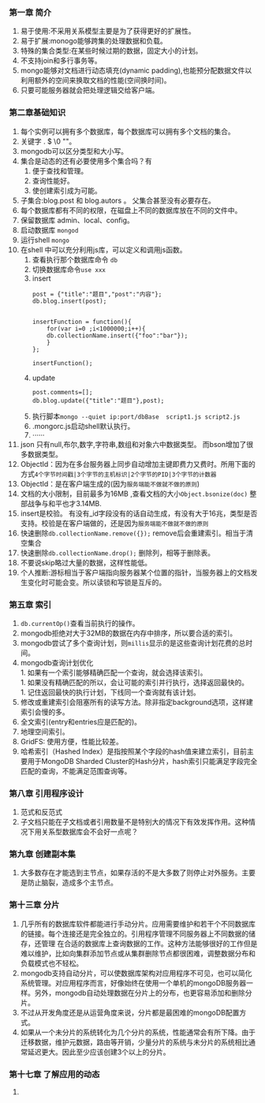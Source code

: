 ###  第一章 简介   
1. 易于使用:不采用关系模型主要是为了获得更好的扩展性。    
1. 易于扩展:monogo能够跨集的处理数据和负载。   
1. 特殊的集合类型:在某些时候过期的数据，固定大小的计划。    
1. 不支持join和多行事务等。    
1. mongo能够对文档进行动态填充(dynamic padding),也能预分配数据文件以利用额外的空间来换取文档的性能(空间换时间)。    
1. 只要可能服务器就会把处理逻辑交给客户端。 

### 第二章基础知识    
1. 每个实例可以拥有多个数据库，每个数据库可以拥有多个文档的集合。    
1. 关键字  . $ \0 ""。   
1. mongodb可以区分类型和大小写。    
1. 集合是动态的还有必要使用多个集合吗？有
    1. 便于查找和管理。   
    1. 查询性能好。   
    1. 使创建索引成为可能。   
1. 子集合:blog.post 和 blog.autors 。 父集合甚至没有必要存在。   
1. 每个数据库都有不同的权限，在磁盘上不同的数据库放在不同的文件中。   
1. 保留数据库 admin、local、config。   
1. 启动数据库  `mongod`   
1. 运行shell `mongo`   
1. 在shell 中可以充分利用js库，可以定义和调用js函数。     
    1. 查看执行那个数据库命令 `db`   
    1. 切换数据库命令`use xxx`   
    1. insert    
        ```
        post = {"title":"题目","post":"内容"};
        db.blog.insert(post);
        
        
        insertFunction = function(){
            for(var i=0 ;i<1000000;i++){
            db.collectionName.insert({"foo":"bar"});
            }
        };
          
        insertFunction();
        ```  
     1. update   
        ```
        post.comments=[];    
        db.blog.update({"title":"题目"},post);
        
        ```   
     1. 执行脚本`mongo --quiet ip:port/dbBase  script1.js script2.js`    
     1. .mongorc.js启动shell默认执行。   
     1. ······
1. json 只有null,布尔,数字,字符串,数组和对象六中数据类型。 而bson增加了很多数据类型。      
1. ObjectId：因为在多台服务器上同步自动增加主键即费力又费时。所用下面的方式`4个字节时间戳|3个字节的主机标识|2个字节的PID|3个字节的计数器`        
1. ObjectId：是在客户端生成的(因为`服务端能不做就不做的原则`)      
1. 文档的大小限制，目前最多为16MB  ,查看文档的大小`Object.bsonize(doc)` 整部战争与和平也才3.14MB.   
1. insert是校验。 有没有_id字段没有的话自动生成，有没有大于16兆，类型是否支持。校验是在客户端做的，还是因为`服务端能不做就不做的原则`    
1. 快速删除`db.collectionName.remove({});`    remove后会重建索引。相当于清空集合     
1. 快速删除`db.collectionName.drop();` 删除列，相等于删除表。   
1. 不要说skip略过大量的数据，这样性能低。   
1. 个人推断:游标相当于客户端指向服务器某个位置的指针，当服务器上的文档发生变化时可能会变。所以读锁和写锁是互斥的。   

### 第五章 索引   
1. `db.currentOp()`查看当前执行的操作。   
1. mongodb拒绝对大于32MB的数据在内存中排序，所以要合适的索引。    
1. mongodb尝试了多个查询计划，则`millis`显示的是这些查询计划花费的总时间。   
1. mongodb查询计划优化     
        1. 如果有一个索引能够精确匹配一个查询，就会选择该索引。    
        1. 如果没有精确匹配的所以，会让可能的索引并行执行，选择返回最快的。    
        1. 记住返回最快的执行计划，下线同一个查询就有该计划。     
1. 修改或重建索引会阻塞所有的读写方法。除非指定background选项，这样建索引会慢的多。    
1. 全文索引(entry和entries应是匹配的)。    
1. 地理空间索引。    
1. GridFS: 使用方便，性能比较差。   
1. 哈希索引（Hashed Index）是指按照某个字段的hash值来建立索引，目前主要用于MongoDB Sharded Cluster的Hash分片，hash索引只能满足字段完全匹配的查询，不能满足范围查询等。    

### 第八章  引用程序设计  
1. 范式和反范式     
1. 子文档只能在子文档或者引用数量不是特别大的情况下有效发挥作用。这种情况下用关系型数据库会不会好一点呢？   

### 第九章  创建副本集

1. 大多数存在才能选到主节点，如果存活的不是大多数了则停止对外服务。主要是防止脑裂，造成多个主节点。    



### 第十三章 分片    
1. 几乎所有的数据库软件都能进行手动分片。应用需要维护和若干个不同数据库的链接。每个连接还是完全独立的。引用程序管理不同服务器上不同数据的储存，还管理
在合适的数据库上查询数据的工作。这种方法能够很好的工作但是难以维护，比如向集群添加节点或从集群删除节点都很困难，调整数据分布和负载模式也不轻松。   
1. mongodb支持自动分片，可以使数据库架构对应用程序不可见，也可以简化系统管理。对应用程序而言，好像始终在使用一个单机的mongoDB服务器一样。另外，mongodb自动处理数据在分片上的分布，也更容易添加和删除分片。    
1. 不过从开发角度还是从运营角度来说，分片都是最困难的mongoDB配置方式。    
1. 如果从一个未分片的系统转化为几个分片的系统，性能通常会有所下降。由于迁移数据，维护元数据，路由等开销，少量分片的系统与未分片的系统相比通常延迟更大。因此至少应该创建3个以上的分片。   

### 第十七章 了解应用的动态    
1. 






       
